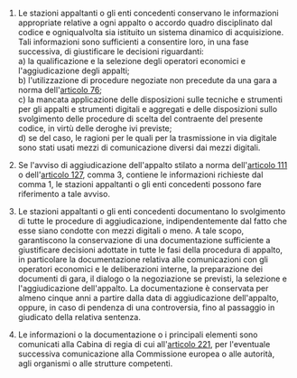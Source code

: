 1. Le stazioni appaltanti o gli enti concedenti conservano le informazioni appropriate relative a ogni appalto o accordo quadro disciplinato dal codice e ogniqualvolta sia istituito un sistema dinamico di acquisizione. Tali informazioni sono sufficienti a consentire loro, in una fase successiva, di giustificare le decisioni riguardanti:<br>a) la qualificazione e la selezione degli operatori economici e l'aggiudicazione degli appalti;<br>b) l'utilizzazione di procedure negoziate non precedute da una gara a norma dell'[articolo 76](/index.html?article=articolo-76&version=1);<br>c) la mancata applicazione delle disposizioni sulle tecniche e strumenti per gli appalti e strumenti digitali e aggregati e delle disposizioni sullo svolgimento delle procedure di scelta del contraente del presente codice, in virtù delle deroghe ivi previste;<br>d) se del caso, le ragioni per le quali per la trasmissione in via digitale sono stati usati mezzi di comunicazione diversi dai mezzi digitali.

2. Se l'avviso di aggiudicazione dell'appalto stilato a norma dell'[articolo 111](/index.html?article=articolo-111&version=1) o dell'[articolo 127](/index.html?article=articolo-127&version=1), comma 3, contiene le informazioni richieste dal comma 1, le stazioni appaltanti o gli enti concedenti possono fare riferimento a tale avviso.

3. Le stazioni appaltanti o gli enti concedenti documentano lo svolgimento di tutte le procedure di aggiudicazione, indipendentemente dal fatto che esse siano condotte con mezzi digitali o meno. A tale scopo, garantiscono la conservazione di una documentazione sufficiente a giustificare decisioni adottate in tutte le fasi della procedura di appalto, in particolare la documentazione relativa alle comunicazioni con gli operatori economici e le deliberazioni interne, la preparazione dei documenti di gara, il dialogo o la negoziazione se previsti, la selezione e l'aggiudicazione dell'appalto. La documentazione è conservata per almeno cinque anni a partire dalla data di aggiudicazione dell'appalto, oppure, in caso di pendenza di una controversia, fino al passaggio in giudicato della relativa sentenza.

4. Le informazioni o la documentazione o i principali elementi sono comunicati alla Cabina di regia di cui all'[articolo 221](/index.html?article=articolo-221&version=1), per l'eventuale successiva comunicazione alla Commissione europea o alle autorità, agli organismi o alle strutture competenti.
